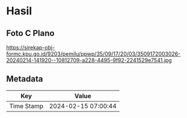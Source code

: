# Hasil

## Foto C Plano

https://sirekap-obj-formc.kpu.go.id/9203/pemilu/ppwp/35/09/17/20/03/3509172003026-20240214-141920--10812709-a228-4495-9f92-2241529e7541.jpg


## Metadata

| Key        | Value               |
| ---------- | ------------------- |
| Time Stamp | 2024-02-15 07:00:44 |



